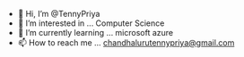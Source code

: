 - 👋 Hi, I’m @TennyPriya
- 👀 I’m interested in ... Computer Science
- 🌱 I’m currently learning ... microsoft azure
- 📫 How to reach me ... chandhalurutennypriya@gmail.com

<!---
TennyPriya/TennyPriya is a ✨ special ✨ repository because its `README.md` (this file) appears on your GitHub profile.
You can click the Preview link to take a look at your changes.
--->

